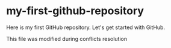 # my-first-github-repository
Here is my first GitHub repository. Let's get started with GitHub.

This file was modified during conflicts resolution